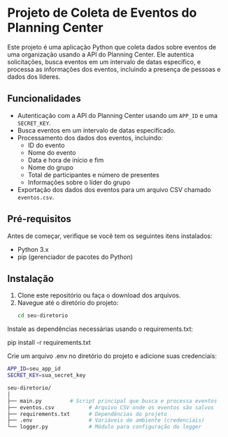 # Projeto de Coleta de Eventos do Planning Center

Este projeto é uma aplicação Python que coleta dados sobre eventos de uma organização usando a API do Planning Center. Ele autentica solicitações, busca eventos em um intervalo de datas específico, e processa as informações dos eventos, incluindo a presença de pessoas e dados dos líderes.

## Funcionalidades

- Autenticação com a API do Planning Center usando um `APP_ID` e uma `SECRET_KEY`.
- Busca eventos em um intervalo de datas especificado.
- Processamento dos dados dos eventos, incluindo:
  - ID do evento
  - Nome do evento
  - Data e hora de início e fim
  - Nome do grupo
  - Total de participantes e número de presentes
  - Informações sobre o líder do grupo
- Exportação dos dados dos eventos para um arquivo CSV chamado `eventos.csv`.

## Pré-requisitos

Antes de começar, verifique se você tem os seguintes itens instalados:

- Python 3.x
- pip (gerenciador de pacotes do Python)

## Instalação

1. Clone este repositório ou faça o download dos arquivos.
2. Navegue até o diretório do projeto:
   ```bash
   cd seu-diretorio

Instale as dependências necessárias usando o requirements.txt:

pip install -r requirements.txt



Crie um arquivo .env no diretório do projeto e adicione suas credenciais:

```bash
APP_ID=seu_app_id
SECRET_KEY=sua_secret_key
```

```bash
seu-diretorio/
│
├── main.py         # Script principal que busca e processa eventos
├── eventos.csv           # Arquivo CSV onde os eventos são salvos
├── requirements.txt      # Dependências do projeto
├── .env                  # Variáveis de ambiente (credenciais)
└── logger.py             # Módulo para configuração do logger
